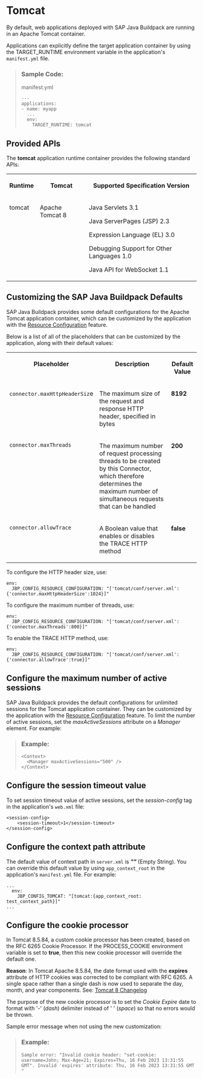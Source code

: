 <!-- loioddfc10180fe844049cc71f6989942dc2 -->

# Tomcat

By default, web applications deployed with SAP Java Buildpack are running in an Apache Tomcat container.

Applications can explicitly define the target application container by using the TARGET\_RUNTIME environment variable in the application's `manifest.yml` file.

> ### Sample Code:  
> manifest.yml
> 
> ```
> ---
> applications:
> - name: myapp
>   ...
>   env:
>     TARGET_RUNTIME: tomcat
> ```



<a name="loioddfc10180fe844049cc71f6989942dc2__section_lnr_2bv_42b"/>

## Provided APIs

The **tomcat** application runtime container provides the following standard APIs:


<table>
<tr>
<th valign="top">

Runtime



</th>
<th valign="top">

Tomcat



</th>
<th valign="top">

Supported Specification Version



</th>
</tr>
<tr>
<td valign="top">

tomcat



</td>
<td valign="top">

Apache Tomcat 8



</td>
<td valign="top">

Java Servlets 3.1

Java ServerPages \(JSP\) 2.3

Expression Language \(EL\) 3.0

Debugging Support for Other Languages 1.0

Java API for WebSocket 1.1



</td>
</tr>
</table>



<a name="loioddfc10180fe844049cc71f6989942dc2__section_cq3_nbv_42b"/>

## Customizing the SAP Java Buildpack Defaults

SAP Java Buildpack provides some default configurations for the Apache Tomcat application container, which can be customized by the application with the [Resource Configuration](resource-configuration-c893e9c.md) feature.

Below is a list of all of the placeholders that can be customized by the application, along with their default values:


<table>
<tr>
<th valign="top">

Placeholder



</th>
<th valign="top">

Description



</th>
<th valign="top">

Default Value



</th>
</tr>
<tr>
<td valign="top">

 `connector.maxHttpHeaderSiz`e



</td>
<td valign="top">

The maximum size of the request and response HTTP header, specified in bytes



</td>
<td valign="top">

 **8192** 



</td>
</tr>
<tr>
<td valign="top">

 `connector.maxThreads` 



</td>
<td valign="top">

The maximum number of request processing threads to be created by this Connector, which therefore determines the maximum number of simultaneous requests that can be handled



</td>
<td valign="top">

 **200** 



</td>
</tr>
<tr>
<td valign="top">

 `connector.allowTrace` 



</td>
<td valign="top">

A Boolean value that enables or disables the TRACE HTTP method



</td>
<td valign="top">

 **false** 



</td>
</tr>
</table>

To configure the HTTP header size, use:

```
env:
  JBP_CONFIG_RESOURCE_CONFIGURATION: "['tomcat/conf/server.xml': {'connector.maxHttpHeaderSize':1024}]"
```

To configure the maximum number of threads, use:

```
env:
  JBP_CONFIG_RESOURCE_CONFIGURATION: "['tomcat/conf/server.xml': {'connector.maxThreads':800}]"
```

To enable the TRACE HTTP method, use:

```
env:
  JBP_CONFIG_RESOURCE_CONFIGURATION: "['tomcat/conf/server.xml': {'connector.allowTrace':true}]"
```



<a name="loioddfc10180fe844049cc71f6989942dc2__section_w3t_zc4_2fb"/>

## Configure the maximum number of active sessions

SAP Java Buildpack provides the default configurations for unlimited sessions for the Tomcat application container. They can be customized by the application with the [Resource Configuration](resource-configuration-c893e9c.md) feature. To limit the number of active sessions, set the *maxActiveSessions* attribute on a *Manager* element. For example:

> ### Example:  
> ```
> <Context>
>   <Manager maxActiveSessions="500" />
> </Context>
> ```



<a name="loioddfc10180fe844049cc71f6989942dc2__section_i33_1d4_2fb"/>

## Configure the session timeout value

To set session timeout value of active sessions, set the *session-config* tag in the application's `web.xml` file:

```
<session-config>
    <session-timeout>1</session-timeout>
</session-config>
```



<a name="loioddfc10180fe844049cc71f6989942dc2__section_lbp_bw5_sfb"/>

## Configure the context path attribute

The default value of context path in `server.xml` is ***""*** \(Empty String\). You can override this default value by using `app_context_root` in the application's `manifest.yml` file. For example:

```
...
  env:
    JBP_CONFIG_TOMCAT: "[tomcat:{app_context_root: test_context_path}]"
...
```



<a name="loioddfc10180fe844049cc71f6989942dc2__section_czq_ffl_wxb"/>

## Configure the cookie processor

In Tomcat 8.5.84, a custom cookie processor has been created, based on the RFC 6265 Cookie Processor. If the PROCESS\_COOKIE environment variable is set to **true**, then this new cookie processor will override the default one.

**Reason**: In Tomcat Apache 8.5.84, the date format used with the **expires** attribute of HTTP cookies was corrected to be compliant with RFC 6265. A single space rather than a single dash is now used to separate the day, month, and year components. See: [Tomcat 8 Changelog](https://tomcat.apache.org/tomcat-8.5-doc/changelog.html)

The purpose of the new cookie processor is to set the *Cookie Expire* date to format with '-' \(*dash*\) delimiter instead of ' ' \(*space*\) so that no errors would be thrown.

Sample error message when not using the new customization:

> ### Example:  
> ```
> Sample error: "Invalid cookie header: "set-cookie: username=John; Max-Age=21; Expires=Thu, 16 Feb 2023 13:31:55 GMT". Invalid 'expires' attribute: Thu, 16 Feb 2023 13:31:55 GMT "
> ```

